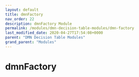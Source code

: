 ```yaml
---
layout: default
title: dmnFactory 
nav_order: 22
description: dmnFactory Module
permalink: /modules/dmn-decision-table-modules/dmn-factory
last_modified_date: 2020-04-27T17:54:08+0000
parent: "DMN Decision Table Modules"
grand_parent: "Modules"
---
```


# dmnFactory